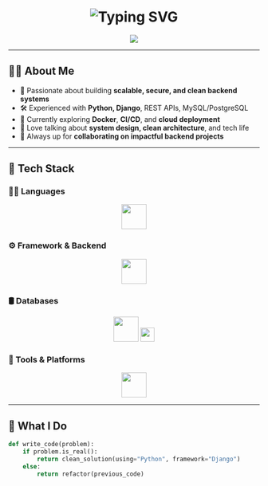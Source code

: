 <h1 align="center">
  <img src="https://readme-typing-svg.demolab.com?font=JetBrains+Mono&weight=700&size=28&duration=2000&pause=800&color=00FFD1&center=true&width=600&lines=Erish+Prajapati;Backend+Developer;Python+%7C+Django+%7C+Clean+Code+Advocate" alt="Typing SVG" />
</h1>

<p align="center">
  <img src="https://capsule-render.vercel.app/api?type=waving&color=0:4CAF50,100:2C3E50&height=180&section=header&text=Welcome%20to%20this%20Continent%20&fontSize=30&fontColor=FFFFFF" />
</p>

---

## 👨‍💻 About Me

- 🧠 Passionate about building **scalable, secure, and clean backend systems**
- 🛠️ Experienced with **Python, Django**, REST APIs, MySQL/PostgreSQL
- 🌱 Currently exploring **Docker**, **CI/CD**, and **cloud deployment**
- 💬 Love talking about **system design, clean architecture**, and tech life
- 🤝 Always up for **collaborating on impactful backend projects**

---

## 🚀 Tech Stack

### 👨‍💻 Languages  
<p align="center">
  <img src="https://skillicons.dev/icons?i=python,js,php,c" height="50" />
</p>

### ⚙️ Framework & Backend  
<p align="center">
  <img src="https://skillicons.dev/icons?i=django" height="50" />
</p>

### 🛢️ Databases  
<p align="center">
  <img src="https://skillicons.dev/icons?i=mysql,postgres,sqlite" height="50" />
  <img src="https://img.shields.io/badge/Neon-Cloud_PostgreSQL-blueviolet?logo=postgresql&logoColor=white&style=flat-square" height="28" />
</p>

### 🧰 Tools & Platforms  
<p align="center">
  <img src="https://skillicons.dev/icons?i=git,vscode,apache" height="50" />
</p>

---

## 🌟 What I Do

```python
def write_code(problem):
    if problem.is_real():
        return clean_solution(using="Python", framework="Django")
    else:
        return refactor(previous_code)

